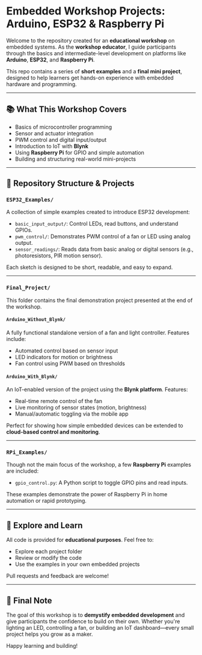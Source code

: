 # Embedded Workshop Projects: Arduino, ESP32 & Raspberry Pi

Welcome to the repository created for an **educational workshop** on embedded systems. As the **workshop educator**, I guide participants through the basics and intermediate-level development on platforms like **Arduino**, **ESP32**, and **Raspberry Pi**.

This repo contains a series of **short examples** and a **final mini project**, designed to help learners get hands-on experience with embedded hardware and programming.

---

## 📚 What This Workshop Covers

- Basics of microcontroller programming
- Sensor and actuator integration
- PWM control and digital input/output
- Introduction to IoT with **Blynk**
- Using **Raspberry Pi** for GPIO and simple automation
- Building and structuring real-world mini-projects

---

## 📁 Repository Structure & Projects

### `ESP32_Examples/`
A collection of simple examples created to introduce ESP32 development:

- `basic_input_output/`: Control LEDs, read buttons, and understand GPIOs.
- `pwm_control/`: Demonstrates PWM control of a fan or LED using analog output.
- `sensor_readings/`: Reads data from basic analog or digital sensors (e.g., photoresistors, PIR motion sensor).

Each sketch is designed to be short, readable, and easy to expand.

---

### `Final_Project/`

This folder contains the final demonstration project presented at the end of the workshop.

#### `Arduino_Without_Blynk/`
A fully functional standalone version of a fan and light controller. Features include:
- Automated control based on sensor input
- LED indicators for motion or brightness
- Fan control using PWM based on thresholds

#### `Arduino_With_Blynk/`
An IoT-enabled version of the project using the **Blynk platform**. Features:
- Real-time remote control of the fan
- Live monitoring of sensor states (motion, brightness)
- Manual/automatic toggling via the mobile app

Perfect for showing how simple embedded devices can be extended to **cloud-based control and monitoring**.

---

### `RPi_Examples/`
Though not the main focus of the workshop, a few **Raspberry Pi** examples are included:

- `gpio_control.py`: A Python script to toggle GPIO pins and read inputs.

These examples demonstrate the power of Raspberry Pi in home automation or rapid prototyping.

---

## 🙌 Explore and Learn

All code is provided for **educational purposes**. Feel free to:
- Explore each project folder
- Review or modify the code
- Use the examples in your own embedded projects

Pull requests and feedback are welcome!

---

## 🚀 Final Note

The goal of this workshop is to **demystify embedded development** and give participants the confidence to build on their own. Whether you're lighting an LED, controlling a fan, or building an IoT dashboard—every small project helps you grow as a maker.

Happy learning and building!
